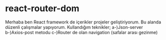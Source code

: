 # react-router-dom
Merhaba ben React framework de içerikler projeler geliştiriyorum. 
Bu alanda düzenli çalışmalar yapıyorum.
Kullandığım teknikler;
   a-)Json-server
   b-)Axios-post metodu
   c-)Router de olan navigation  (safalar arası gezinme)
   
